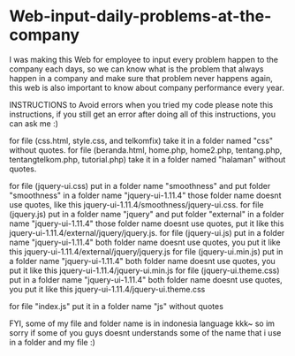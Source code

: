 # Web-input-daily-problems-at-the-company
I was making this Web for employee to input every problem happen to the company each days, so we can know what is the problem that always happen in a company and make sure that problem never happens again, this web is also important to know about company performance every year.


INSTRUCTIONS to Avoid errors when you tried my code please note this instructions, if you still get an error after doing all of this instructions, you can ask me :)

for file (css.html, style.css, and telkomfix) take it in a folder named "css" without quotes.
for file (beranda.html, home.php, home2.php, tentang.php, tentangtelkom.php, tutorial.php) take it in a folder named "halaman" without quotes.

for file (jquery-ui.css) put in a folder name "smoothness" and put folder "smoothness" in a folder name "jquery-ui-1.11.4" those folder name doesnt use quotes, like this jquery-ui-1.11.4/smoothness/jquery-ui.css.
for file (jquery.js) put in a folder name "jquery" and put folder "external" in a folder name "jquery-ui-1.11.4" those folder name doesnt use quotes, put it like this jquery-ui-1.11.4/external/jquery/jquery.js.
for file (jquery-ui.js) put in a folder name "jquery-ui-1.11.4" both folder name doesnt use quotes, you put it like this 
jquery-ui-1.11.4/external/jquery/jquery.js
for file (jquery-ui.min.js) put in a folder name "jquery-ui-1.11.4" both folder name doesnt use quotes, you put it like this
 jquery-ui-1.11.4/jquery-ui.min.js
for file (jquery-ui.theme.css) put in a folder name "jquery-ui-1.11.4" both folder name doesnt use quotes, you put it like this
jquery-ui-1.11.4/jquery-ui.theme.css

for file "index.js" put it in a folder name "js" without quotes

FYI, some of my file and folder name is in indonesia language kkk~ so im sorry if some of you guys doesnt understands some of the name that i use in a folder and my file :)
